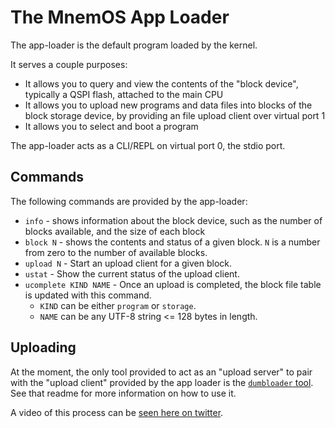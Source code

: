 # The MnemOS App Loader

The app-loader is the default program loaded by the kernel.

It serves a couple purposes:

* It allows you to query and view the contents of the "block device", typically a QSPI flash, attached to the main CPU
* It allows you to upload new programs and data files into blocks of the block storage device, by providing an file upload client over virtual port 1
* It allows you to select and boot a program

The app-loader acts as a CLI/REPL on virtual port 0, the stdio port.

## Commands

The following commands are provided by the app-loader:

* `info` - shows information about the block device, such as the number of blocks available, and the size of each block
* `block N` - shows the contents and status of a given block. `N` is a number from zero to the number of available blocks.
* `upload N` - Start an upload client for a given block.
* `ustat` - Show the current status of the upload client.
* `ucomplete KIND NAME` - Once an upload is completed, the block file table is updated with this command.
    * `KIND` can be either `program` or `storage`.
    * `NAME` can be any UTF-8 string <= 128 bytes in length.

## Uploading

At the moment, the only tool provided to act as an "upload server" to pair with the "upload client" provided by the app loader is the [`dumbloader` tool](../../../tools/dumbloader/README.md). See that readme for more information on how to use it.

A video of this process can be [seen here on twitter](https://twitter.com/bitshiftmask/status/1513318406065381387).
